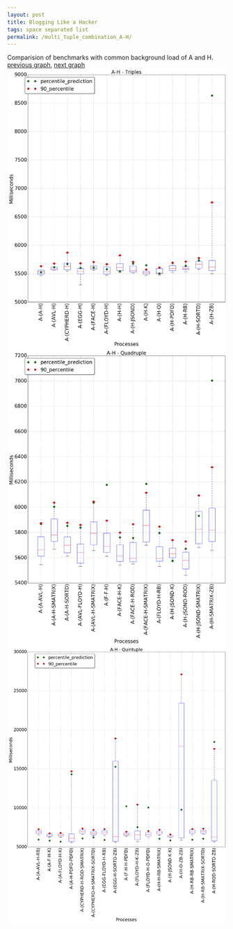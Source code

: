 ```yaml
---
layout: post
title: Blogging Like a Hacker
tags: space separated list
permalink: /multi_tuple_combination_A-H/
---
```


Comparision of benchmarks with common background load of A and H.
[previous graph](./multi_tuple_combination_A-F/), [next graph](./multi_tuple_combination_A-JSOND/)
<img src="./images/triple/A/A-H_box.png" alt="graph figure"><img src="./images/quadruple/A/A-H_box.png" alt="graph figure"><img src="./images/quintuple/A/A-H_box.png" alt="graph figure">
